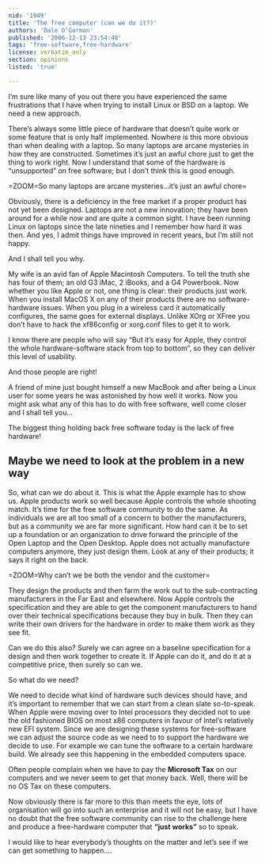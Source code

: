 ```yaml
---
nid: '1949'
title: 'The free computer (can we do it?)'
authors: 'Dale O’Gorman'
published: '2006-12-13 23:54:48'
tags: 'free-software,free-hardware'
license: verbatim_only
section: opinions
listed: 'true'

---
```

I’m sure like many of you out there you have experienced the same frustrations that I have when trying to install Linux or BSD on a laptop. We need a new approach.

There’s always some little piece of hardware that doesn’t quite work or some feature that is only half implemented. Nowhere is this more obvious than when dealing with a laptop. So many laptops are arcane mysteries in how they are constructed. Sometimes it’s just an awful chore just to get the thing to work right. Now I understand that some of the hardware is “unsupported” on free software; but I don’t think this is good enough.


=ZOOM=So many laptops are arcane mysteries...it’s just an awful chore=

Obviously, there is a deficiency in the free market if a proper product has not yet been designed. Laptops are not a new innovation; they have been around for a while now and are quite a common sight. I have been running Linux on laptops since the late nineties and I remember how hard it was then.  And yes, I admit things have improved in recent years, but I’m still not happy.

And I shall tell you why.

My wife is an avid fan of Apple Macintosh Computers. To tell the truth she has four of them; an old G3 iMac, 2 iBooks, and a G4 Powerbook. Now whether you like Apple or not, one thing is clear: their products just work. When you install MacOS X on any of their products there are no software-hardware issues. When you plug in a wireless card it automatically configures, the same goes for external displays. Unlike XOrg or XFree you don’t have to hack the xf86config or xorg.conf files to get it to work.

I know there are people who will say “But it’s easy for Apple, they control the whole hardware-software stack from top to bottom”, so they can deliver this level of usability.

And those people are right!

A friend of mine just bought himself a new MacBook and after being a Linux user for some years he was astonished by how well it works. Now you might ask what any of this has to do with free software, well come closer and I shall tell you...

The biggest thing holding back free software today is the lack of free hardware!


## Maybe we need to look at the problem in a new way

So, what can we do about it. This is what the Apple example has to show us. Apple products work so well because Apple controls the whole shooting match. It’s time for the free software community to do the same. As individuals we are all too small of a concern to bother the manufacturers, but as a community we are far more significant. How hard can it be to set up a foundation or an organization to drive forward the principle of the Open Laptop and the Open Desktop. Apple does not actually manufacture computers anymore, they just design them. Look at any of their products; it says it right on the back.


=ZOOM=Why can’t we be both the vendor and the customer=

They design the products and then farm the work out to the sub-contracting manufacturers in the Far East and elsewhere. Now Apple controls the specification and they are able to get the component manufacturers to hand over their technical specifications because they buy in bulk. Then they can write their own drivers for the hardware in order to make them work as they see fit.

Can we do this also? Surely we can agree on a baseline specification for a design and then work together to create it. If Apple can do it, and do it at a competitive price, then surely so can we.

So what do we need?

We need to decide what kind of hardware such devices should have, and it’s important to remember that we can start from a clean slate so-to-speak. When Apple were moving over to Intel processors they decided not to use the old fashioned BIOS on most x86 computers in favour of Intel’s relatively new EFI system. Since we are designing these systems for free-software we can adjust the source code as we need to to support the hardware we decide to use. For example we can tune the software to a certain hardware build. We already see this happening in the embedded computers space.

Often people complain when we have to pay the **Microsoft Tax** on our computers and we never seem to get that money back. Well, there will be no OS Tax on these computers.

Now obviously there is far more to this than meets the eye, lots of organisation will go into such an enterprise and it will not be easy, but I have no doubt that the free software community can rise to the challenge here and produce a free-hardware computer that **“just works”** so to speak.

I would like to hear everybody’s thoughts on the matter and let’s see if we can get something to happen....


